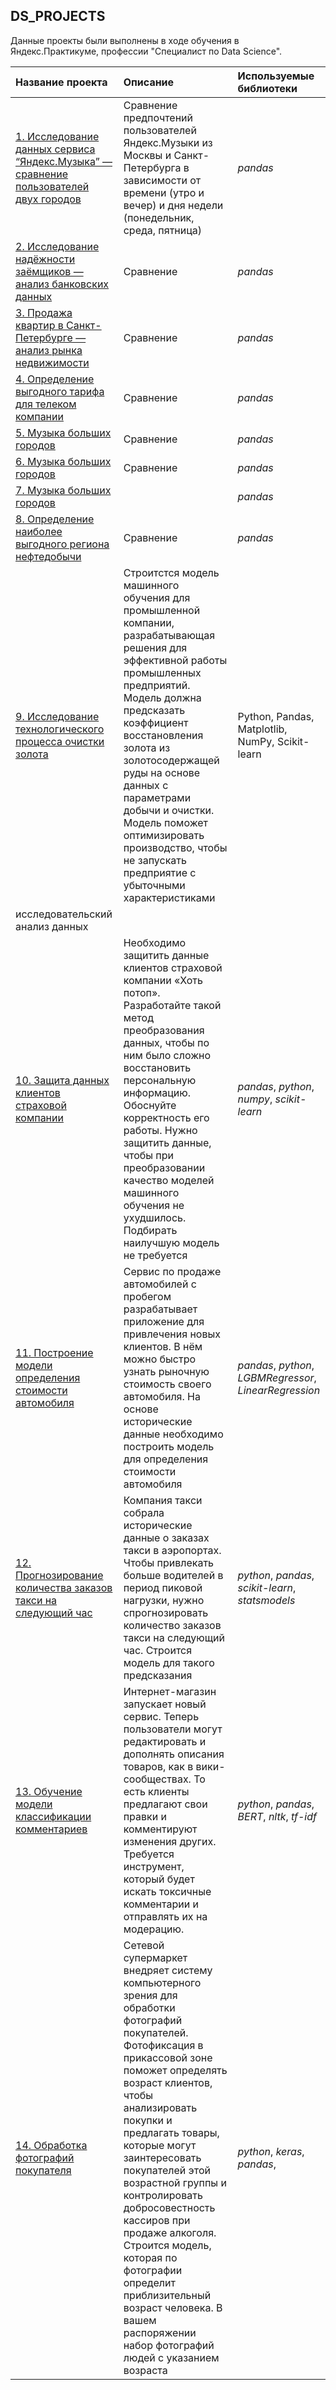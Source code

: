 ## DS_PROJECTS

Данные проекты были выполнены в ходе обучения в Яндекс.Практикуме, профессии "Специалист по Data Science".

| Название проекта | Описание | Используемые библиотеки | 
| :---------------------- | :---------------------- | :---------------------- |
| [1. Исследование данных сервиса “Яндекс.Музыка” — сравнение пользователей двух городов](1_music_of_big_сities) | Сравнение предпочтений пользователей Яндекс.Музыки из Москвы и Санкт-Петербурга в зависимости от времени (утро и вечер) и дня недели (понедельник, среда, пятница)| *pandas* |
| [2. Исследование надёжности заёмщиков — анализ банковских данных](2_investigation_of_the_reliability_of_borrowers) | Сравнение | *pandas* |
| [3. Продажа квартир в Санкт-Петербурге — анализ рынка недвижимости](3_research_data_analysis) | Сравнение | *pandas* |
| [4. Определение выгодного тарифа для телеком компании](4_statistical_data_analysis) | Сравнение  | *pandas* |
| [5. Музыка больших городов](5_prefabricated_project_1) | Сравнение  | *pandas* |
| [6. Музыка больших городов](6_recommendation_of_mobile_operator_tariffs) | Сравнение  | *pandas* |
| [7. Музыка больших городов](7_forecasting_customer_churn) |   | *pandas* |
| [8. Определение наиболее выгодного региона нефтедобычи](8_choosing_the_location_for_the_well) | Сравнение  | *pandas* |
| [9. Исследование технологического процесса очистки золота](9_prefabricated_project_2) | Строитстся модель машинного обучения для промышленной компании, разрабатывающая решения для эффективной работы промышленных предприятий. Модель должна предсказать коэффициент восстановления золота из золотосодержащей руды на основе данных с параметрами добычи и очистки. Модель поможет оптимизировать производство, чтобы не запускать предприятие с убыточными характеристиками | Python, Pandas, Matplotlib, NumPy, Scikit-learn
исследовательский анализ данных |
| [10. Защита данных клиентов страховой компании](10_linear_algebra) | Необходимо защитить данные клиентов страховой компании «Хоть потоп». Разработайте такой метод преобразования данных, чтобы по ним было сложно восстановить персональную информацию. Обоснуйте корректность его работы. Нужно защитить данные, чтобы при преобразовании качество моделей машинного обучения не ухудшилось. Подбирать наилучшую модель не требуется | *pandas*, *python*, *numpy*, *scikit-learn* |
| [11. Построение модели определения стоимости автомобиля](11_numerical_methods) | Сервис по продаже автомобилей с пробегом  разрабатывает приложение для привлечения новых клиентов. В нём можно быстро узнать рыночную стоимость своего автомобиля. На основе исторические данные необходимо построить модель для определения стоимости автомобиля | *pandas*, *python*, *LGBMRegressor*, *LinearRegression* |
| [12. Прогнозирование количества заказов такси на следующий час](12_time_series) | Компания такси собрала исторические данные о заказах такси в аэропортах. Чтобы привлекать больше водителей в период пиковой нагрузки, нужно спрогнозировать количество заказов такси на следующий час. Строится модель для такого предсказания | *python*, *pandas*, *scikit-learn*, *statsmodels* |
| [13. Обучение модели классификации комментариев](13_ml_for_text) | Интернет-магазин запускает новый сервис. Теперь пользователи могут редактировать и дополнять описания товаров, как в вики-сообществах. То есть клиенты предлагают свои правки и комментируют изменения других. Требуется инструмент, который будет искать токсичные комментарии и отправлять их на модерацию. | *python*, *pandas*, *BERT*, *nltk*, *tf-idf* |
| [14. Обработка фотографий покупателя](14_computer_vision) | Сетевой супермаркет внедряет систему компьютерного зрения для обработки фотографий покупателей. Фотофиксация в прикассовой зоне поможет определять возраст клиентов, чтобы анализировать покупки и предлагать товары, которые могут заинтересовать покупателей этой возрастной группы и контролировать добросовестность кассиров при продаже алкоголя. Строится модель, которая по фотографии определит приблизительный возраст человека. В вашем распоряжении набор фотографий людей с указанием возраста | *python*, *keras*, *pandas*,  |
